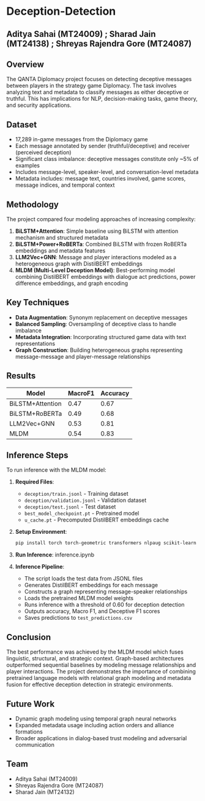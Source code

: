 # Deception-Detection
## Aditya Sahai (MT24009) ; Sharad Jain (MT24138) ; Shreyas Rajendra Gore (MT24087)
## Overview
The QANTA Diplomacy project focuses on detecting deceptive messages between players in the strategy game Diplomacy. The task involves analyzing text and metadata to classify messages as either deceptive or truthful. This has implications for NLP, decision-making tasks, game theory, and security applications.

## Dataset
- 17,289 in-game messages from the Diplomacy game
- Each message annotated by sender (truthful/deceptive) and receiver (perceived deception)
- Significant class imbalance: deceptive messages constitute only ~5% of examples
- Includes message-level, speaker-level, and conversation-level metadata
- Metadata includes: message text, countries involved, game scores, message indices, and temporal context

## Methodology
The project compared four modeling approaches of increasing complexity:

1. **BiLSTM+Attention**: Simple baseline using BiLSTM with attention mechanism and structured metadata
2. **BiLSTM+Power+RoBERTa**: Combined BiLSTM with frozen RoBERTa embeddings and metadata features
3. **LLM2Vec+GNN**: Message and player interactions modeled as a heterogeneous graph with DistilBERT embeddings
4. **MLDM (Multi-Level Deception Model)**: Best-performing model combining DistilBERT embeddings with dialogue act predictions, power difference embeddings, and graph encoding

## Key Techniques
- **Data Augmentation**: Synonym replacement on deceptive messages
- **Balanced Sampling**: Oversampling of deceptive class to handle imbalance
- **Metadata Integration**: Incorporating structured game data with text representations
- **Graph Construction**: Building heterogeneous graphs representing message-message and player-message relationships

## Results
| Model | MacroF1 | Accuracy |
|-------|---------|----------|
| BiLSTM+Attention | 0.47 | 0.67 |
| BiLSTM+RoBERTa | 0.49 | 0.68 |  
| LLM2Vec+GNN | 0.53 | 0.81 |
| MLDM | 0.54 | 0.83 |

## Inference Steps
To run inference with the MLDM model:

1. **Required Files**:
   - `deception/train.jsonl` - Training dataset
   - `deception/validation.jsonl` - Validation dataset
   - `deception/test.jsonl` - Test dataset
   - `best_model_checkpoint.pt` - Pretrained model
   - `u_cache.pt` - Precomputed DistilBERT embeddings cache

2. **Setup Environment**:
   ```bash
   pip install torch torch-geometric transformers nlpaug scikit-learn pandas numpy matplotlib seaborn tqdm
   ```

3. **Run Inference**:
   inference.ipynb


4. **Inference Pipeline**:
   - The script loads the test data from JSONL files
   - Generates DistilBERT embeddings for each message
   - Constructs a graph representing message-speaker relationships
   - Loads the pretrained MLDM model weights
   - Runs inference with a threshold of 0.60 for deception detection
   - Outputs accuracy, Macro F1, and Deceptive F1 scores
   - Saves predictions to `test_predictions.csv`
     



## Conclusion
The best performance was achieved by the MLDM model which fuses linguistic, structural, and strategic context. Graph-based architectures outperformed sequential baselines by modeling message relationships and player interactions. The project demonstrates the importance of combining pretrained language models with relational graph modeling and metadata fusion for effective deception detection in strategic environments.

## Future Work
- Dynamic graph modeling using temporal graph neural networks
- Expanded metadata usage including action orders and alliance formations
- Broader applications in dialog-based trust modeling and adversarial communication

## Team
- Aditya Sahai (MT24009)
- Shreyas Rajendra Gore (MT24087)
- Sharad Jain (MT24132)
